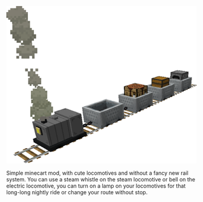 ![Icon](src/main/resources/icon.png?raw=true "Icon")

Simple minecart mod, with cute locomotives and without a fancy new rail system.
You can use a steam whistle on the steam locomotive or bell on the electric locomotive,
you can turn on a lamp on your locomotives for that long-long nightly ride or change your route without stop.